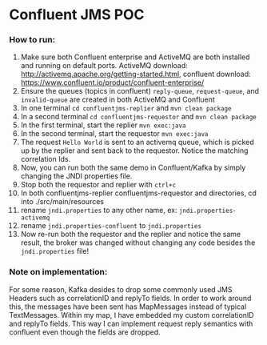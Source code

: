 # Confluent JMS POC

### How to run:
1. Make sure both Confluent enterprise and ActiveMQ are both installed and running on default ports. ActiveMQ download: http://activemq.apache.org/getting-started.html, confluent download: https://www.confluent.io/product/confluent-enterprise/
2. Ensure the queues (topics in confluent) `reply-queue`, `request-queue`, and `invalid-queue` are created in both ActiveMQ and Confluent
3. In one terminal `cd confluentjms-replier` and `mvn clean package`
4. In a second terminal `cd confluentjms-requestor` and `mvn clean package`
5. In the first terminal, start the replier `mvn exec:java`
6. In the second terminal, start the requestor `mvn exec:java`
7. The request `Hello World` is sent to an activemq queue, which is picked up by the replier and sent back to the requestor. Notice the matching correlation Ids.
8. Now, you can run both the same demo in Confluent/Kafka by simply changing the JNDI properties file.
9. Stop both the requestor and replier with `ctrl+c`
9. In both confluentjms-replier confluentjms-requestor and  directories, cd into ./src/main/resources
10. rename `jndi.properties` to any other name, ex: `jndi.properties-activemq`
11. rename `jndi.properties-confluent` to `jndi.properties`
12. Now re-run both the requestor and the replier and notice the same result, the broker was changed without changing any code besides the `jndi.properties` file!

### Note on implementation:

For some reason, Kafka desides to drop some commonly used JMS Headers such as correlationID and replyTo fields. In order to work around this, the messages have been sent has MapMessages instead of typical TextMessages. Within my map, I have embedded my custom correlationID and replyTo fields. This way I can implement request reply semantics with confluent even though the fields are dropped.

